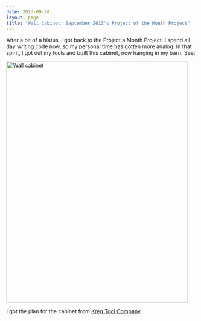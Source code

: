 ```yaml
---
date: 2013-09-28
layout: page
title: "Wall cabinet: September 2013's Project of the Month Project"
---
```


After a bit of a hiatus, I got back to the Project a Month Project. I spend all day writing code now, so my personal time has gotten more analog. In that spirit, I got out my tools and built this cabinet, now hanging in my barn. See:

<a href="http://www.flickr.com/photos/rockchalk/9985982305/" title="Wall cabinet by ruralocity, on Flickr"><img src="https://farm4.staticflickr.com/3799/9985982305_e7d56545d6_z.jpg" width="480" height="640" alt="Wall cabinet"></a>

I got the plan for the cabinet from [Kreg Tool Company](http://www.kregtool.com/project_plan.html).
